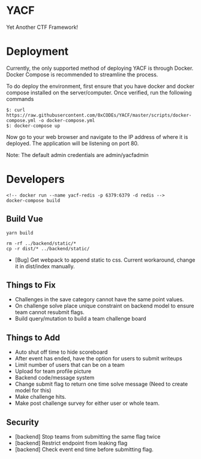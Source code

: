 # YACF
Yet Another CTF Framework!

# Deployment
Currently, the only supported method of deploying YACF is through Docker. Docker Compose is recommended to streamline the process.

To do deploy the environment, first ensure that you have docker and docker compose installed on the server/computer. Once verified, run the following commands

```
$: curl https://raw.githubusercontent.com/0xCODEs/YACF/master/scripts/docker-compose.yml -o docker-compose.yml
$: docker-compose up
```

Now go to your web browser and navigate to the IP address of where it is deployed. The application will be listening on port 80. 

Note: The default admin credentials are admin/yacfadmin


# Developers
```
<!-- docker run --name yacf-redis -p 6379:6379 -d redis -->
docker-compose build

```

## Build Vue
```
yarn build

rm -rf ../backend/static/*
cp -r dist/* ../backend/static/

```
- [Bug] Get webpack to append static to css. Current workaround, change it in dist/index manually.

## Things to Fix
- Challenges in the save category cannot have the same point values.
- On challenge solve place unique constraint on backend model to ensure team cannot resubmit flags.
- Build query/mutation to build a team challenge board
 


 ## Things to Add
 - Auto shut off time to hide scoreboard
 - After event has ended, have the option for users to submit writeups
 - Limit number of users that can be on a team
 - Upload for team profile picture
 - Backend code/message system
 - Change submit flag to return one time solve message (Need to create model for this)
 - Make challenge hits. 
 - Make post challenge survey for either user or whole team.


 ## Security

 - [backend] Stop teams from submitting the same flag twice
 - [backend] Restrict endpoint from leaking flag
 - [backend] Check event end time before submitting flag.
